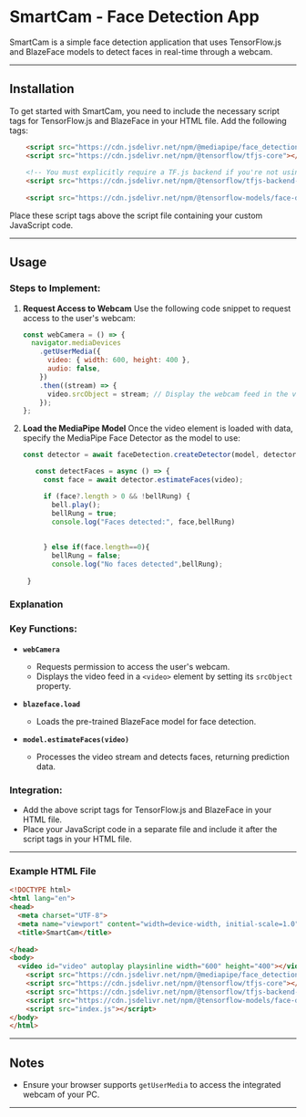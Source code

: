 # SmartCam - Face Detection App

SmartCam is a simple face detection application that uses TensorFlow.js and BlazeFace models to detect faces in real-time through a webcam.

---

## Installation

To get started with SmartCam, you need to include the necessary script tags for TensorFlow.js and BlazeFace in your HTML file. Add the following tags:

```html
    <script src="https://cdn.jsdelivr.net/npm/@mediapipe/face_detection"></script>
    <script src="https://cdn.jsdelivr.net/npm/@tensorflow/tfjs-core"></script>
    
    <!-- You must explicitly require a TF.js backend if you're not using the TF.js union bundle. -->
    <script src="https://cdn.jsdelivr.net/npm/@tensorflow/tfjs-backend-webgl"></script>
    
    <script src="https://cdn.jsdelivr.net/npm/@tensorflow-models/face-detection"></script>
```

Place these script tags above the script file containing your custom JavaScript code.

---

## Usage

### Steps to Implement:

1. **Request Access to Webcam**
   Use the following code snippet to request access to the user's webcam:

   ```javascript
   const webCamera = () => {
     navigator.mediaDevices
       .getUserMedia({
         video: { width: 600, height: 400 },
         audio: false,
       })
       .then((stream) => {
         video.srcObject = stream; // Display the webcam feed in the video element
       });
   };
   ```

2. **Load the MediaPipe Model**
   Once the video element is loaded with data, specify the MediaPipe Face Detector as the model to use:

   ```javascript
   const detector = await faceDetection.createDetector(model, detectorConfig);

      const detectFaces = async () => {
        const face = await detector.estimateFaces(video);

        if (face?.length > 0 && !bellRung) {
          bell.play();
          bellRung = true; 
          console.log("Faces detected:", face,bellRung)
          
          
        } else if(face.length==0){
          bellRung = false; 
          console.log("No faces detected",bellRung);
          
    }

   ```




### Explanation

### Key Functions:

- **`webCamera`**
  - Requests permission to access the user's webcam.
  - Displays the video feed in a `<video>` element by setting its `srcObject` property.

- **`blazeface.load`**
  - Loads the pre-trained BlazeFace model for face detection.

- **`model.estimateFaces(video)`**
  - Processes the video stream and detects faces, returning prediction data.

### Integration:

- Add the above script tags for TensorFlow.js and BlazeFace in your HTML file.
- Place your JavaScript code in a separate file and include it after the script tags in your HTML file.

---

### Example HTML File

```html
<!DOCTYPE html>
<html lang="en">
<head>
  <meta charset="UTF-8">
  <meta name="viewport" content="width=device-width, initial-scale=1.0">
  <title>SmartCam</title>
  
</head>
<body>
  <video id="video" autoplay playsinline width="600" height="400"></video>
    <script src="https://cdn.jsdelivr.net/npm/@mediapipe/face_detection"></script>
    <script src="https://cdn.jsdelivr.net/npm/@tensorflow/tfjs-core"></script>
    <script src="https://cdn.jsdelivr.net/npm/@tensorflow/tfjs-backend-webgl"></script>
    <script src="https://cdn.jsdelivr.net/npm/@tensorflow-models/face-detection"></script>
    <script src="index.js"></script>
</body>
</html>
```

---

## Notes

- Ensure your browser supports `getUserMedia` to access the integrated webcam of your PC.


---

